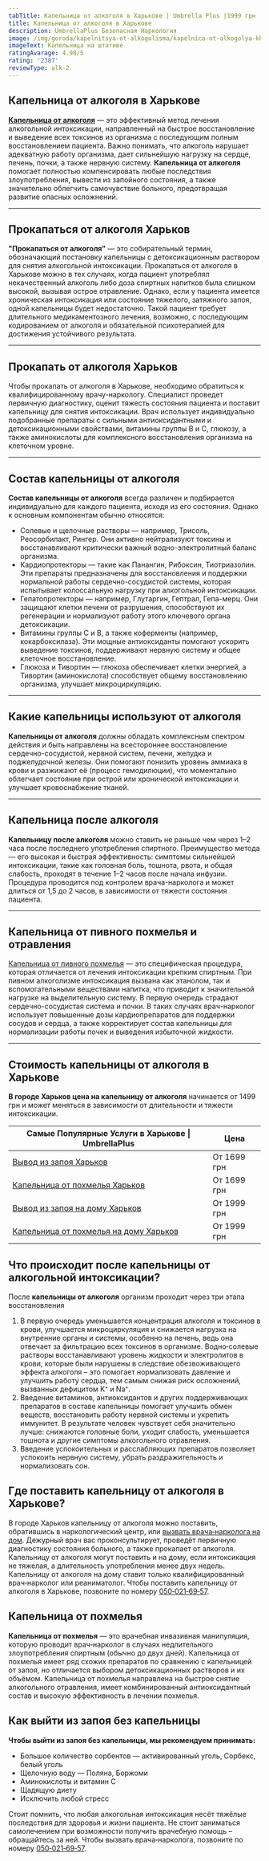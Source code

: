 ```yaml
---
tabTitle: Капельница от алкоголя в Харькове | Umbrella Plus |1999 грн
title: Капельница от алкоголя в Харькове
description: UmbrellaPlus Безопасная Наркология
image: /img/goroda/kapelnitsya-ot-alkogolisma/kapelnica-ot-alkogolya-kharkiv.webp
imageText: Капельница на штативе
ratingAvarage: 4.98/5
rating: '2387'
reviewType: alk-2
---
```


## Капельница от алкоголя в Харькове

**[Капельница от алкоголя]()** — это эффективный метод лечения алкогольной интоксикации, направленный на быстрое восстановление и выведение всех токсинов из организма с последующим полным восстановлением пациента. Важно понимать, что алкоголь нарушает адекватную работу организма, дает сильнейшую нагрузку на сердце, печень, почки, а также нервную систему. **Капельница от алкоголя** помогает полностью компенсировать любые последствия злоупотребления, вывести из запойного состояния, а также значительно облегчить самочувствие больного, предотвращая развитие опасных осложнений.

***

## Прокапаться от алкоголя Харьков

**"Прокапаться от алкоголя"** — это собирательный термин, обозначающий постановку капельницы с детоксикационным раствором для снятия алкогольной интоксикации. Прокапаться от алкоголя в Харькове можно в тех случаях, когда пациент употреблял некачественный алкоголь либо доза спиртных напитков была слишком высокой, вызывая острое отравление. Однако, если у пациента имеется хроническая интоксикация или состояние тяжелого, затяжного запоя, одной капельницы будет недостаточно. Такой пациент требует длительного медикаментозного лечения, возможно, с последующим кодированием от алкоголя и обязательной психотерапией для достижения устойчивого результата.

***

## Прокапать от алкоголя Харьков

Чтобы прокапать от алкоголя в Харькове, необходимо обратиться к квалифицированному врачу-наркологу. Специалист проведет первичную диагностику, оценит тяжесть состояния пациента и поставит капельницу для снятия интоксикации. Врач использует индивидуально подобранные препараты с сильными антиоксидантными и детоксикационными свойствами, витамины группы B и C, глюкозу, а также аминокислоты для комплексного восстановления организма на клеточном уровне.

***

## Состав капельницы от алкоголя

**Состав капельницы от алкоголя** всегда различен и подбирается индивидуально для каждого пациента, исходя из его состояния. Однако к основным компонентам обычно относятся:

* Солевые и щелочные растворы — например, Трисоль, Реосорбилакт, Рингер. Они активно нейтрализуют токсины и восстанавливают критически важный водно-электролитный баланс организма.
* Кардиопротекторы — такие как Панангин, Рибоксин, Тиотриазолин. Эти препараты предназначены для восстановления и поддержки нормальной работы сердечно-сосудистой системы, которая испытывает колоссальную нагрузку при алкогольной интоксикации.
* Гепатопротекторы — например, Глутаргин, Гептрал, Гепа-мерц. Они защищают клетки печени от разрушения, способствуют их регенерации и нормализуют работу этого ключевого органа детоксикации.
* Витамины группы C и B, а также коферменты (например, кокарбоксилаза). Эти мощные антиоксиданты помогают ускорить выведение токсинов, поддерживают нервную систему и общее клеточное восстановление.
* Глюкоза и Тивортин — глюкоза обеспечивает клетки энергией, а Тивортин (аминокислота) способствует общему восстановлению организма, улучшает микроциркуляцию.

***

## Какие капельницы используют от алкоголя

**Капельницы от алкоголя** должны обладать комплексным спектром действия и быть направлены на всестороннее восстановление сердечно-сосудистой, нервной систем, печени, желудка и поджелудочной железы. Они помогают понизить уровень аммиака в крови и разжижают её (процесс гемодилюции), что моментально облегчает состояние при острой или хронической интоксикации и улучшает кровоснабжение тканей.

***

## Капельница после алкоголя

**Капельницу после алкоголя** можно ставить не раньше чем через 1–2 часа после последнего употребления спиртного. Преимущество метода — его высокая и быстрая эффективность: симптомы сильнейшей интоксикации, такие как головная боль, тошнота, рвота, и общая слабость, проходят в течение 1–2 часов после начала инфузии. Процедура проводится под контролем врача-нарколога и может длиться от 1,5 до 2 часов, в зависимости от тяжести состояния пациента.

***

## Капельница от пивного похмелья и отравления

[Капельница от пивного похмелья](https://umbrella-plus.com.ua/kharkiv/lechenie-pivnogo-alkogolizma-kharkiv/) — это специфическая процедура, которая отличается от лечения интоксикации крепким спиртным. При пивном алкоголизме интоксикация вызвана как этанолом, так и вспомогательными веществами напитка, что приводит к значительной нагрузке на выделительную систему. В первую очередь страдают сердечно-сосудистая система и почки. В таких случаях врач-нарколог использует повышенные дозы кардиопрепаратов для поддержки сосудов и сердца, а также корректирует состав капельницы для нормализации работы почек и выведения избыточной жидкости.

***

## Стоимость капельницы от алкоголя в Харькове

**В городе Харьков цена на капельницу от алкоголя** начинается от 1499 грн и может меняться в зависимости от длительности и тяжести интоксикации.

| Самые Популярные Услуги в Харькове \| UmbrellaPlus                                                                    | Цена        |
| --------------------------------------------------------------------------------------------------------------------- | ----------- |
| [Вывод из запоя Харьков](https://umbrella-plus.com.ua/kharkiv/vivod-iz-zapoia-kharkiv/)                               | От 1699 грн |
| [Капельница от похмелья Харьков](https://umbrella-plus.com.ua/kharkiv/kapelnica_ot_alkogola_kharkiv/)                 | От 1699 грн |
| [Вывод из запоя на дому Харьков](https://umbrella-plus.com.ua/kharkiv/vivod-iz-zapoia-na-domy-kharkiv/)               | От 1999 грн |
| [Капельница от похмелья на дому Харьков](https://umbrella-plus.com.ua/kharkiv/kapelnica_ot_alkogola_na_domy_kharkiv/) | От 1999 грн |

## Что происходит после капельницы от алкогольной интоксикации?

После **капельницы от алкоголя** организм проходит через три этапа восстановления

1. В первую очередь уменьшается концентрация алкоголя и токсинов в крови, улучшается микроциркуляция и снижается нагрузка на внутренние органы и системы, особенно на печень, ведь она отвечает за фильтрацию всех токсинов в организме. Водно‑солевые растворы восстанавливают уровень жидкости и электролитов в крови, которые были нарушены в следствие обезвоживающего эффекта алкоголя – это помогает нормализовать давление и улучшить работу сердца, тем самым снижая риск осложнений, вызванных дефицитом K⁺ и Na⁺.
2. Введение витаминов, антиоксидантов и других поддерживающих препаратов в составе капельницы помогает улучшить обмен веществ, восстановить работу нервной системы и укрепить иммунитет. В результате человек чувствует себя значительно лучше: снижаются головные боли, уходит слабость, уменьшается тошнота и другие симптомы алкогольного отравления.
3. Введение успокоительных и расслабляющих препаратов позволяет успокоить нервную систему, убрать раздражительность и нормализовать сон.

## Где поставить капельницу от алкоголя в Харькове?

В городе Харьков капельницу от алкоголя можно поставить, обратившись в наркологический центр, или [вызвать врача‑нарколога на дом](https://umbrella-plus.com.ua/kharkiv/vivod-iz-zapoia-na-domy-kharkiv/). Дежурный врач вас проконсультирует, проведёт первичную диагностику состояния больного, а также прокапает от алкоголя. Капельницу от алкоголя могут поставить и на дому, если интоксикация не тяжелая, а длительность употребления менее двух недель. Капельницу от алкоголя на дому ставит только квалифицированный врач‑нарколог или реаниматолог.
Чтобы поставить капельницу от алкоголя в Харькове, позвоните по номеру [050‑021‑69‑57](tel:0500216957).

## Капельница от похмелья

**Капельница от похмелья** — это врачебная инвазивная манипуляция, которую проводит врач‑нарколог в случаях недлительного злоупотребления спиртным (обычно до двух дней). Капельница от похмелья имеет ряд схожих препаратов по сравнению с капельницей от запоя, но отличается выбором детоксикационных растворов и их объёмом. Капельница от похмелья направлена на быстрое снятие алкогольного отравления, имеет комбинированный антиоксидантный состав и высокую эффективность в лечении похмелья.

## Как выйти из запоя без капельницы

**Чтобы выйти из запоя без капельницы, мы рекомендуем принимать:**

* Большое количество сорбентов — активированный уголь, Сорбекс, белый уголь
* Щелочную воду — Поляна, Боржоми
* Аминокислоты и витамин C
* Щадящую диету
* Исключить любой стресс

Стоит помнить, что любая алкогольная интоксикация несёт тяжёлые последствия для здоровья и жизни пациента. Не стоит заниматься самолечением при возможности получить врачебную помощь – обращайтесь за ней.
Чтобы вызвать врача‑нарколога, позвоните по номеру [050‑021‑69‑57](tel:0500216957).
